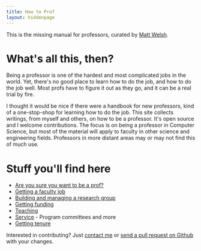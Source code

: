 ```yaml
---
title: How to Prof
layout: hiddenpage
---
```

This is the missing manual for professors, curated by [Matt Welsh](http://www.mdw.la/).

# What's all this, then?

Being a professor is one of the hardest and most complicated jobs in the world. Yet, there's no good place to learn how to do the job, and how to do the job well. Most profs have to figure it out as they go, and it can be a real trial by fire.

I thought it would be nice if there were a handbook for new professors, kind of a one-stop-shop for learning how to do the job. This site collects writings, from myself and others, on how to be a professor. It's open source and I welcome contributions. The focus is on being a professor in Computer Science, but most of the material will apply to faculty in other science and engineering fields. Professors in more distant areas may or may not find this of much use.

# Stuff you'll find here

* [Are you sure you want to be a prof?](beaprof)
* [Getting a faculty job](gettingthejob)
* [Building and managing a research group](researchgroup)
* [Getting funding](gettingfunding)
* [Teaching](teaching)
* [Service](service) - Program committees and more
* [Getting tenure](tenure)

Interested in contributing? Just [contact me](http://www.mdw.la) or [send a pull request on Github](http://github.com/mdwelsh/howtoprof) with your changes.
